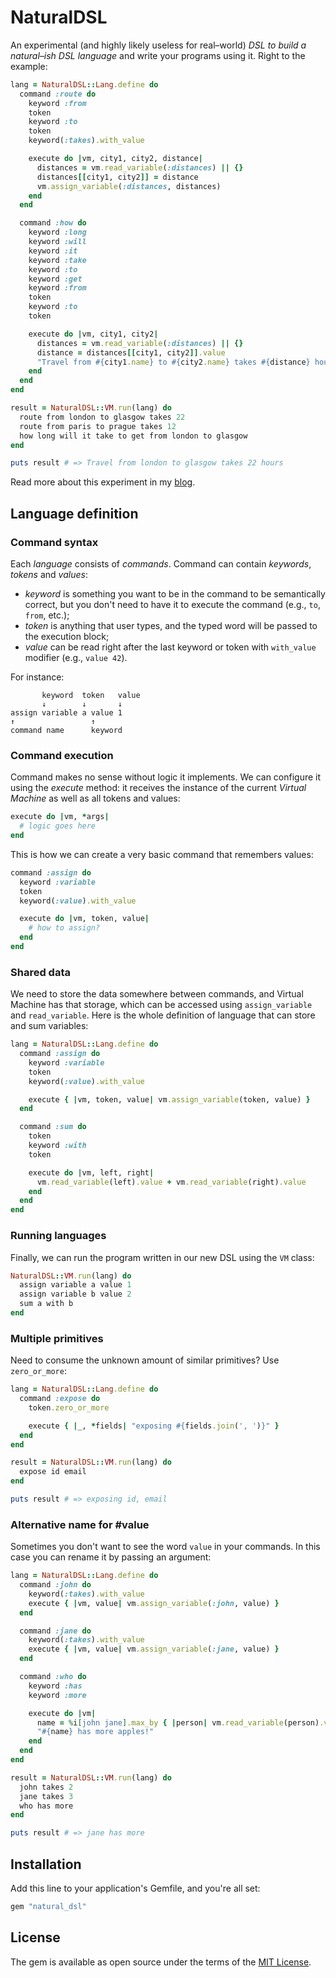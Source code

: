 # NaturalDSL

An experimental (and highly likely useless for real–world) *DSL to build a natural–ish DSL language* and write your programs using it. Right to the example:

```ruby
lang = NaturalDSL::Lang.define do
  command :route do
    keyword :from
    token
    keyword :to
    token
    keyword(:takes).with_value

    execute do |vm, city1, city2, distance|
      distances = vm.read_variable(:distances) || {}
      distances[[city1, city2]] = distance
      vm.assign_variable(:distances, distances)
    end
  end

  command :how do
    keyword :long
    keyword :will
    keyword :it
    keyword :take
    keyword :to
    keyword :get
    keyword :from
    token
    keyword :to
    token

    execute do |vm, city1, city2|
      distances = vm.read_variable(:distances) || {}
      distance = distances[[city1, city2]].value
      "Travel from #{city1.name} to #{city2.name} takes #{distance} hours"
    end
  end
end

result = NaturalDSL::VM.run(lang) do
  route from london to glasgow takes 22
  route from paris to prague takes 12
  how long will it take to get from london to glasgow
end

puts result # => Travel from london to glasgow takes 22 hours
```

Read more about this experiment in my [blog](https://dmitrytsepelev.dev/natural-language-programming-with-ruby).

## Language definition

### Command syntax

Each _language_ consists of _commands_. Command can contain _keywords_, _tokens_ and _values_:

- _keyword_ is something you want to be in the command to be semantically correct, but you don't need to have it to execute the command (e.g., `to`, `from`, etc.);
- _token_ is anything that user types, and the typed word will be passed to the execution block;
- _value_ can be read right after the last keyword or token with `with_value` modifier (e.g., `value 42`).

For instance:

```
       keyword  token   value
       ↓        ↓       ↓
assign variable a value 1
↑                 ↑
command name      keyword
```

### Command execution

Command makes no sense without logic it implements. We can configure it using the _execute_ method: it receives the instance of the current _Virtual Machine_ as well as all tokens and values:

```ruby
execute do |vm, *args|
  # logic goes here
end
```

This is how we can create a very basic command that remembers values:

```ruby
command :assign do
  keyword :variable
  token
  keyword(:value).with_value

  execute do |vm, token, value|
    # how to assign?
  end
end
```

### Shared data

We need to store the data somewhere between commands, and Virtual Machine has that storage, which can be accessed using `assign_variable` and `read_variable`. Here is the whole definition of language that can store and sum variables:

```ruby
lang = NaturalDSL::Lang.define do
  command :assign do
    keyword :variable
    token
    keyword(:value).with_value

    execute { |vm, token, value| vm.assign_variable(token, value) }
  end

  command :sum do
    token
    keyword :with
    token

    execute do |vm, left, right|
      vm.read_variable(left).value + vm.read_variable(right).value
    end
  end
end
```

### Running languages

Finally, we can run the program written in our new DSL using the `VM` class:

```ruby
NaturalDSL::VM.run(lang) do
  assign variable a value 1
  assign variable b value 2
  sum a with b
end
```

### Multiple primitives

Need to consume the unknown amount of similar primitives? Use `zero_or_more`:

```ruby
lang = NaturalDSL::Lang.define do
  command :expose do
    token.zero_or_more

    execute { |_, *fields| "exposing #{fields.join(', ')}" }
  end
end

result = NaturalDSL::VM.run(lang) do
  expose id email
end

puts result # => exposing id, email
```

### Alternative name for #value

Sometimes you don't want to see the word `value` in your commands. In this case you can rename it by passing an argument:

```ruby
lang = NaturalDSL::Lang.define do
  command :john do
    keyword(:takes).with_value
    execute { |vm, value| vm.assign_variable(:john, value) }
  end

  command :jane do
    keyword(:takes).with_value
    execute { |vm, value| vm.assign_variable(:jane, value) }
  end

  command :who do
    keyword :has
    keyword :more

    execute do |vm|
      name = %i[john jane].max_by { |person| vm.read_variable(person).value }
      "#{name} has more apples!"
    end
  end
end

result = NaturalDSL::VM.run(lang) do
  john takes 2
  jane takes 3
  who has more
end

puts result # => jane has more
```

## Installation

Add this line to your application's Gemfile, and you're all set:

```ruby
gem "natural_dsl"
```

## License

The gem is available as open source under the terms of the [MIT License](https://opensource.org/licenses/MIT).
